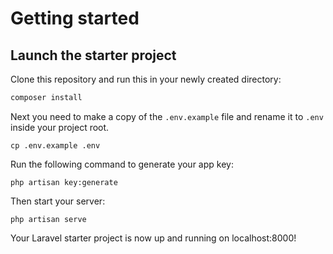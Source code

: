# Getting started

## Launch the starter project


Clone this repository and run this in your newly created directory:

``` bash
composer install
```

Next you need to make a copy of the `.env.example` file and rename it to `.env` inside your project root.
```
cp .env.example .env
```

Run the following command to generate your app key:

```
php artisan key:generate
```

Then start your server:

```
php artisan serve
```

Your Laravel starter project is now up and running on localhost:8000! 